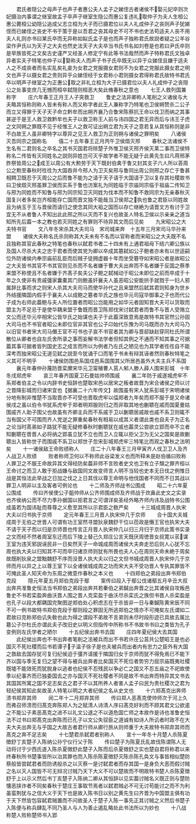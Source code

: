<!-- { "loadSidebar": true } -->
　　君氏者隠公之母声子也声子者惠公夫人孟子之娣侄古者诸侯不娶元妃卒则次妃摄治内事谓之继室故孟子卒声子继室生隐公而惠公复违礼取仲子为夫人生桓公惠公薨桓公幼隠公追成父志立桓为大子而已摄君位以夫人礼成仲子之丧则声子犹娣侄而已娣侄之丧史不书于策于是以吾君之丧其母史不可不书也史法苟适夫人丧不用夫人礼则亦书曰某氏卒而无异称如姒氏孟子是也而声子独称君氏故説者疑之公羊谷梁作尹氏以为天子之大夫也然史法天子大夫卒当书氏书名如刘卷是也若曰尹氏卒则是举族皆死之文矣古史谨严又经圣人修定宁有此等书法哉然而声子特称君氏文独卓异者实夫子特笔也仲子以娶称夫人而声子书子氏卒既无以异于众娣侄且嫌于适夫人之不成丧者而名实乱矣礼妾为女君之党服摄女君则不为女君之党服此摄女君之明文也声子以摄女君之贵则异乎众娣侄经于女君称小君则摄女君得称君氏故特书君氏卒以明声子继室之为正惠公取之非礼立桓为大子已摄君位以夫人礼成仲子之丧隠公之处事变庶几无憾而桓卒弑隠则桓恶大矣此脩春秋之意也
　　七王人救列国兼称字
　　庄六年春王正月王人子突救卫
　　鲁史之法非卿称人笔削之义诸侯与大夫略其恒称则称人皆未有称人而又称字者此王人兼称字乃特笔也卫侯朔赞杀二公子而立又得罪于天子天子命立黔牟而出朔齐襄乃合鲁宋陈蔡抗王命以伐卫而纳之其事甚逆于是王人救卫救黔牟也夫子以救卫称王人前与讳四国之君无异而后与讳王子虎之文同朔之罪既不见于经惟王人之救可证出朔立君为天子之意若复从其恒称则是非不白故王人虽非卿特字以尊异之见王人救卫为正则朔与诸侯之罪明矣
　　八诸侯灭吾同宗之国称名
　　僖二十五年春王正月丙午卫侯燬灭邢
　　春秋之法诸侯不生名有二君则名之卒名之其书灭国君将除楚子外惟卫侯灭邢齐侯灭莱二事而卫侯特称名二传皆有灭同姓名之説则异姓岂可灭乎故学者不能无疑于此黄先生曰凡蒋邢茅胙祭皆周公之成王以周公有大勲劳于天下既封伯禽于鲁又封其支子六人所以荅周公之勲至春秋时徃徃为大国吞并今邢人为卫灭矣邢与鲁同出周公则邢之存亡于鲁甚相闗卫既忍于灭周公之后而鲁不能为之请于天子请于大国请于卫以复存其社稷故书曰卫侯燬灭邢虽罪卫侯而实系于鲁也汸案礼为同姓临于宗庙同宗临于祖庙二传知卫与邢为同姓而不知鲁与邢为同宗知卫灭同姓为伐本而不知鲁不救同宗为无亲春秋灭国复兴者多矣岂齐桓能存亡国而晋文独不能哉当卫侯郑之执也鲁之君臣以同姓故且为纳玉于王与晋侯而请归之使念其同大祖之国而以存亡继絶为请晋文方有讨于卫宜无不从者鲁人不知出此此邢之所以灭而不复兴也故圣人特名卫侯以示亲亲之道当知所先后葢一本之教也若灭同姓之有罪则不待异其文而后见矣
　　九宋昭公之大夫特书官
　　文八年冬宋杀其大夫司马　宋司城来奔　十五年三月宋司马华孙来盟
　　诸侯大夫称名氏杀则称其大夫未有不名而以官称者而宋昭公之大夫既不名且独称其官此春秋之特笔也春秋以弑君书者二十四未有上通君祖母下结六卿公族以及国人尽杀大夫之忠于君者而使其党为卿以卒成其簒弑如公子鲍者亦未有以世适嗣位外防诸侯内奉宗庙前乱臣而后贼子徒拥虚器十年而坐受簒夺如宋昭公者是故昭公之大夫皆书其官不书其官则见杀而不名者嫌于曹大夫出奔而不名者嫌于反国之蔡季来盟不称使且不名者嫌于齐髙子矣夫公子鲍之弑械动于昭公未即位之前而卒成于十年之久使非有贵戚彊家囊橐其门则鲍虽奸襄夫人虽恶昭公安能拱手就戮于一妇人邪属辞比事而求之则宋人杀其大夫司马而使华孙代之且来盟然后弑其君则知身为世乡外结援隣国内假手于襄夫人以成鲍之簒者华氏之族也华元司寇华御事之子也而代公子成为右师此葢鲍与夫人所位置者而昭公岂能用之如华元者固知晋大夫可以货取而盟主为不足忌于是使华耦来盟于鲁既而晋卫陈郑伐宋讨弑君者而鲁不与晋人受赂立文公而还华元卒相宋公皆华氏之始谋也夫子于此葢深致意焉是故特书其官然公孙固大司马也不书官者昭公未即位官非其官也公子卬始代乐豫为司马既而亦为大司马乃以旧官书者宋大司马僭王官不可书也子哀不书官者其为卿与晋郤缺赵穿同杜氏所谓散位从卿者也自左氏舍所录之事而妄解书法学者但知其例之不通而不知其事之可据葢其事可据者皆列国史志之成言而所以为例者乃左氏之陋见也为其学者徃徃自不能深考而独宋昭公无道见弑之説至今犹诵于口而笔于书未有辩其诬者然则春秋特笔之义其可不明乎
　　十诸侯防围邑系国戍邑系国围其父所居邑虽外大夫主兵不系国
　　襄元年春仲孙蔑防晋栾黡宋华元卫甯殖曹人莒人邾人滕人薛人围宋彭城　十年冬戌郑虎牢
　　哀三年春齐国夏卫石曼姑帅师围戚
　　襄二年防于戚遂城虎牢不系郑者伯主之令以内辞书史恒辞也楚取宋邑以居宋之叛者故晋为宋合诸侯之师以讨之晋降彭城而归诸宋宜也【据襄二十六年传文】故围虽有宋人犹系彭城于宋明诸侯分地有制非惟楚不当取晋亦不可受也晋取虎牢以偪郑者九年矣而郑不服于是又命诸侯戌之虽以伯令书犹系虎牢于郑者明郑服则归之而非取其地也蒯聩在戚而国夏曼姑围戚齐人助子围父也故虽有齐卿主兵而不系戚于卫以蒯聩居戚故也戚不系卫则辄不当有国父不可围而齐人党逆之罪重矣春秋有相易以成其义者谓此类也自夫子为正名之论当时髙弟如子路犹不能无疑修春秋时蒯聩犹在戚也葢灵公尝欲立郢而卒不立者知蒯聩在晋晋人必将纳之郢虽立犹不立也而卫人立辄以拒父卫为无父之国矣是故蒯聩出入皆称世子而围戚不系卫以郑世子忽宋彭城郑虎牢三特笔比而观之春秋之法明矣
　　十一诸侯敌王命败绩称人
　　庄二十八年春王三月甲寅齐人伐卫卫人及齐人战卫人败绩
　　败者称师卫何以不称师此谷梁发义也而所释未是赵伯循曰败称人罪卫之不服王命故异其文得经防矣葢非师不言败者史文也卫有立子頽之罪齐桓以王命讨之而卫人敢于拒战嫌与敌国同文故变师言人明不当较也史本无日伐之例惟日战是其恒法此举战之日加之伐之上日其伐以尊王命明与他伐国者不同而不日其战以罪卫人明非以主及客者可例论也
　　十二师及齐师战书公围成
　　昭二十六年夏公围成
　　传曰齐侯使公子鉏帅师从公齐师围成师及齐师战于炊鼻此史文之实录也齐侯纳公而不尽力季孙据国以拒君言之可谓详矣圣经外略齐师内讳及战特书公围成虽若为国讳耻而尊尊之义愈至其所以示君臣之敎严矣
　　十三城成周晋人执宋大夫以归书执于京师
　　定元年春王三月晋人执宋仲几于京师
　　合十国大夫城成周于无伯之世晋人可谓有功王室然寻盟狄泉魏舒干位以莅政是僭王官也执宋大夫不请于天子而以归是京师晋也传言正月晋人执宋仲几以归三月归于京师此策书实录之文而经不然者周室东迁而后下陵上替己久郑庄公言天既厌周徳晋女叔寛以苌谋王室为违天邪説诬民非一日矣然天子一命城成周而诸侯大夫奔走恐后则人心犹不忘周也执大夫以归知其不可而卒归诸京师则犹有所畏也夫人心在周则天命未絶于周矣故既削狄泉之盟黜魏舒不序而没晋人执大夫以归之文但书城成周晋人执宋仲几于京师而月以异之上以尊王室下以全诸侯城成周之功而宋大夫不受功晋人专执其罪皆不可掩此圣人知天命为东周之微意作春秋之本义也
　　十四郑伯之弟段出奔书郑伯克段
　　隠元年夏五月郑伯克段于鄢
　　案传曰段入于鄢公伐诸鄢五月辛丑大叔出奔共准鲁史恒法当书郑伯之弟段出奔共若秦伯之弟鍼出奔晋之比其诸侯自攻叛邑鲁史不书若栾盈奔曲沃晋人围之晋人克栾盈于曲沃尽杀栾氏之族但书晋人杀栾盈是也孔子以段大都耦国完聚图逆郑伯处心积虑志在于杀皆非一日与秦鍼陈黄宋辰不同不可一例书故特书郑伯克段于鄢则段之罪固无所逃郑伯之情亦不可掩矣左氏谓如二君故曰克称郑伯讥失敎也此为得之谓段不弟故不言弟则未尽时段形迹已具故去属比簒公子尔杜氏亦谓此夫子改旧史以明义但指传中所称书不书故书书曰之类皆为孔子变例则左氏学者之陋尔
　　十五纪侯出奔书去国
　　庄四年夏纪侯大去其国
　　此纪侯出奔也不书出奔者笔削之法被兵而出不书若许庄公莒共公楚昭王是也必国灭不死社稷而后书若谭子子温子徐子是也夫被兵而出者内有忠力之臣外有大国之救敌去国存犹可复归纪侯迫于彊齐请援于隣国归女于京师而犹不得免焉已不能下齐以国与季无复归之望不得与被兵出奔者比矣国灭不死位者势穷力屈宗庙既夷社稷既墟不能效死而犹脱身以逃者也纪侯不忍残民以争必亡之国又不忍五庙之不祀故使季以纪事齐而已独委国去之亦与国灭不死社稷者不同是故不书出奔而特异其文书去其国其所寓之国不足志矣古之君子不以其所养人者害人孟子曰民为贵社稷次之君为轻纪侯其知此矣故圣人特笔以明之大者纪侯之名从史文也
　　十六郑髙克出奔师溃书郑弃其师
　　闵二年十二月郑弃其师
　　传曰郑人恶髙克使帅师次于河上久而弗召师溃而归髙克奔陈郑人为之赋清人诗清人序曰髙克好利而不顾其君文公欲逺之不能公子素恶髙克之进不以礼文公退之不以道危国亡师之本故作是诗也准鲁史恒法不过书曰郑髙克出奔陈而已孔子以文公失驭臣之道诚有如诗人所讥者时政不在大夫大夫出奔无与乎国之大故古者君行师从卿行旅从则师重于大夫故特书郑弃其师而髙克之奔不足志矣
　　十七楚君杀弑君者别称人
　　宣十一年冬十月楚人杀陈夏徴舒丁亥楚子入陈纳公孙宁仪行父于陈
　　传曰楚子为陈夏氏乱故伐陈谓陈人无动将讨于少西氏遂入陈杀夏徴舒此楚子入陈而后杀夏徴舒之实也楚自君将称君以来终春秋所书楚事皆所以治其罪也而入陈杀陈夏徴舒灭陈杀陈孔奂文与事皆相似楚防蔡般皆尝弑君者而防诱般杀之以灭蔡一是讨弑君者而存其国一是身负大恶而假讨贼之名以灭人国皆不可无辩况讨贼乃天下大义不可以楚故而不明故特书楚人杀陈夏徴舒于上以示义然后书丁亥楚子入陈纳二卿从其恒辞以见实葢讨贼名义既正则与楚防懐恶挟诈者不同矣春秋于楚庄王事取节焉者以弑君贼必不可无讨苟能讨之而不为利虽蛮荆犹与之信大义于天下也是故入陈书日以别之黄先生曰齐晋为中国盟主俱有功于天下然皆包容弑君贼置而不问故圣人于楚子入陈一事先正其讨贼之义然后书楚子入陈便与称兵肆乱不同乃圣人与人为善止遏乱略处此书法所以为妙也
　　十八战称楚人败称楚师书入郢
